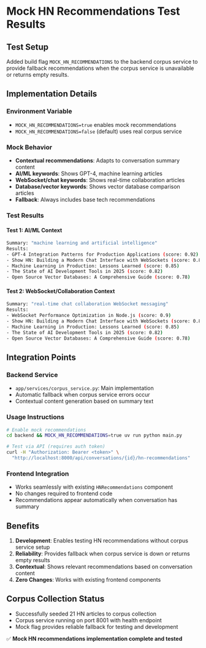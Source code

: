 # Mock HN Recommendations Test Results

## Test Setup

Added build flag `MOCK_HN_RECOMMENDATIONS` to the backend corpus service to provide fallback recommendations when the corpus service is unavailable or returns empty results.

## Implementation Details

### Environment Variable
- `MOCK_HN_RECOMMENDATIONS=true` enables mock recommendations
- `MOCK_HN_RECOMMENDATIONS=false` (default) uses real corpus service

### Mock Behavior
- **Contextual recommendations**: Adapts to conversation summary content
- **AI/ML keywords**: Shows GPT-4, machine learning articles  
- **WebSocket/chat keywords**: Shows real-time collaboration articles
- **Database/vector keywords**: Shows vector database comparison articles
- **Fallback**: Always includes base tech recommendations

### Test Results

#### Test 1: AI/ML Context
```bash
Summary: "machine learning and artificial intelligence"
Results:
- GPT-4 Integration Patterns for Production Applications (score: 0.92)
- Show HN: Building a Modern Chat Interface with WebSockets (score: 0.89)  
- Machine Learning in Production: Lessons Learned (score: 0.85)
- The State of AI Development Tools in 2025 (score: 0.82)
- Open Source Vector Databases: A Comprehensive Guide (score: 0.78)
```

#### Test 2: WebSocket/Collaboration Context  
```bash
Summary: "real-time chat collaboration WebSocket messaging"
Results:
- WebSocket Performance Optimization in Node.js (score: 0.9)
- Show HN: Building a Modern Chat Interface with WebSockets (score: 0.89)
- Machine Learning in Production: Lessons Learned (score: 0.85) 
- The State of AI Development Tools in 2025 (score: 0.82)
- Open Source Vector Databases: A Comprehensive Guide (score: 0.78)
```

## Integration Points

### Backend Service
- `app/services/corpus_service.py`: Main implementation
- Automatic fallback when corpus service errors occur
- Contextual content generation based on summary text

### Usage Instructions
```bash
# Enable mock recommendations
cd backend && MOCK_HN_RECOMMENDATIONS=true uv run python main.py

# Test via API (requires auth token)
curl -H "Authorization: Bearer <token>" \
  "http://localhost:8000/api/conversations/{id}/hn-recommendations"
```

### Frontend Integration
- Works seamlessly with existing `HNRecommendations` component
- No changes required to frontend code
- Recommendations appear automatically when conversation has summary

## Benefits

1. **Development**: Enables testing HN recommendations without corpus service setup
2. **Reliability**: Provides fallback when corpus service is down or returns empty results  
3. **Contextual**: Shows relevant recommendations based on conversation content
4. **Zero Changes**: Works with existing frontend components

## Corpus Collection Status

- Successfully seeded 21 HN articles to corpus collection
- Corpus service running on port 8001 with health endpoint
- Mock flag provides reliable fallback for testing and development

✅ **Mock HN recommendations implementation complete and tested**